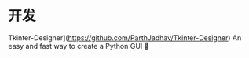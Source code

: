 # 开发

Tkinter-Designer](https://github.com/ParthJadhav/Tkinter-Designer)  An easy and fast way to create a Python GUI 🐍